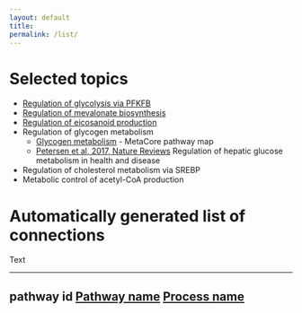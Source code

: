 ```yaml
---
layout: default
title: 
permalink: /list/
---
```


# Selected topics

* <a href="/glycolysis/">Regulation of glycolysis via PFKFB</a><br />
* <a href="/mevalonate/">Regulation of mevalonate biosynthesis</a><br />
* <a href="/eicosanoids/">Regulation of eicosanoid production</a><br />
* Regulation of glycogen metabolism<br />
   * [Glycogen metabolism](http://pathwaymaps.com/maps/919) - MetaCore pathway map
   * [Petersen et al, 2017, Nature Reviews](https://doi.org/10.1038/nrendo.2017.80) Regulation of hepatic glucose metabolism in health and disease
* Regulation of cholesterol metabolism via SREBP<br />
* Metabolic control of acetyl-CoA production<br />

# Automatically generated list of connections

Text

---
pathway id 
<a href="https://reactome.org/">Pathway name</a> 
<a href="https://reactome.org/PathwayBrowser/">Process name</a> 
---
